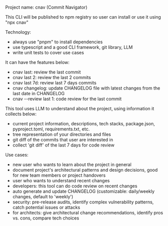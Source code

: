 Project name: cnav (Commit Navigator)

This CLI will be published to npm registry so user can install or use it using "npx cnav"

Technology:
- always use "pnpm" to install dependencies
- use typescript and a good CLI framework, git library, LLM
- write unit tests to cover use cases

It can have the features below:
- cnav last: review the last commit
- cnav last 2: review the last 2 commits
- cnav last 7d: review last 7 days commits
- cnav changelog: update CHANGELOG file with latest changes from the last date in CHANGELOG
- cnav --review last 1: code review for the last commit

This tool uses LLM to understand about the project, using information it collects below:
- current project information, descriptions, tech stacks, package.json, pyproject.toml, requirements.txt, etc.
- tree representation of your directories and files
- git diff of the commits that user are interested in
- collect 'git diff' of the last 7 days for code review

Use cases:
- new user who wants to learn about the project in general
- document project's architectural patterns and design decisions, good for new team members or project handovers
- user who wants to understand recent changes
- developers: this tool can do code review on recent changes
- auto generate and update CHANGELOG (customizable: daily/weekly changes, default to 'weekly')
- security: pre-release audits, identify complex vulnerability patterns, catch potential issues or attacks
- for architects: give architectural change recommendations, identify pros vs. cons, compare tech choices
